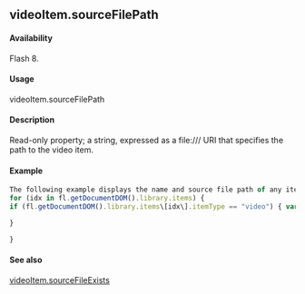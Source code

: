## videoItem.sourceFilePath

#### Availability

Flash 8.

#### Usage

videoItem.sourceFilePath

#### Description

Read-only property; a string, expressed as a file:/// URI that specifies the path to the video item.

#### Example

```javascript
The following example displays the name and source file path of any items in the library that are of type video:
for (idx in fl.getDocumentDOM().library.items) {
if (fl.getDocumentDOM().library.items\[idx\].itemType == "video") { var myItem = fl.getDocumentDOM().library.items\[idx\]; fl.trace(myItem.name + " source is " + myItem.sourceFilePath);

}

}

```
#### See also

[videoItem.sourceFileExists](#!AdobeDocs/developers-animatesdk-docs/test/VideoItem_object/videoIte3.md)
